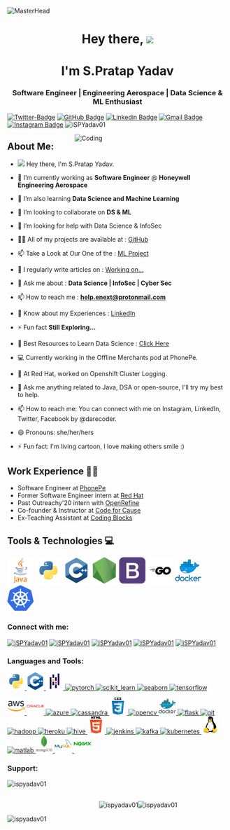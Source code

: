![MasterHead](https://connect-assets.prosple.com/cdn/ff/qfmywmPsyalNokaR8bDeiIt_-D89bEuUASiMJfffIAU/1586153400/public/2020-04/banner-honeywell-1786x642-2020.jpg)
<h1 align="center">Hey there, <img src="https://media.giphy.com/media/hvRJCLFzcasrR4ia7z/giphy.gif" width="25px"></h1>
<h1 align="center">I'm S.Pratap Yadav</h1>
<h3 align="center">Software Engineer | Engineering Aerospace | Data Science & ML Enthusiast</h3>

[![Twitter-Badge](https://img.shields.io/twitter/follow/iSPYadav01?style=social&link=https://www.twitter.com/iSPYadav01/)](https://www.twitter.com/iSPYadav01/)
[![GitHub Badge](https://img.shields.io/badge/-iSPYadav01-blue?style=flat-square&logo=GitHub&logoColor=white&link=https://www.github.com/iSPYadav01/)](https://www.github.com/iSPYadav01/)
[![Linkedin Badge](https://img.shields.io/badge/-iSPYadav01-blue?style=flat-square&logo=Linkedin&logoColor=white&link=https://www.linkedin.com/in/iSPYadav01/)](https://www.linkedin.com/in/iSPYadav01/)
[![Gmail Badge](https://img.shields.io/badge/-help.enext@protonmail.com-c14438?style=flat-square&logo=Protonmail&logoColor=white&link=mailto:help.enext@protonmail.com)](mailto:help.enext@protonmail.com)
[![Instagram Badge](https://img.shields.io/badge/-iSPYadav01-purple?style=flat-square&logo=instagram&logoColor=white&link=https://instagram.com/iSPYadav01/)](https://instagram.com/iSPYadav01)
<img src="https://komarev.com/ghpvc/?username=iSPYadav01" alt="iSPYadav01"/>

<!--
[![Instagram Badge](https://img.shields.io/badge/-darecoder-purple?style=flat-square&logo=instagram&logoColor=white&link=https://instagram.com/darecoder/)](https://instagram.com/darecoder)
[![Medium Badge](https://img.shields.io/badge/-@darecoder-03a57a?style=flat-square&labelColor=000000&logo=Medium&link=https://medium.com/@darecoder/)](https://medium.com/@darecoder)
-->

<img align="right" alt="Coding" width="350" src="https://intellipaat.com/mediaFiles/2015/11/e42cce_756b090fe40548eda9148fd5599980bb_mv2.gif">

<!--
<p align="left"> <img src="https://komarev.com/ghpvc/?username=ispyadav01&label=Profile%20views&color=0e75b6&style=flat" alt="iSPYadav01" /> </p>
<p align="left"> <a href="https://github.com/ryo-ma/github-profile-trophy"><img src="https://github-profile-trophy.vercel.app/?username=ispyadav01" alt="iSPYadav01" /></a> </p> 
<p align="left"> <a href="https://twitter.com/iSPYadav01" target="blank"><img src="https://img.shields.io/twitter/follow/iSPYadav01?logo=twitter&style=for-the-badge" alt="iSPYadav01" /></a> </p>
-->
## About Me:
- <img src="https://media.giphy.com/media/hvRJCLFzcasrR4ia7z/giphy.gif" width="25px"> Hey there, I'm S.Pratap Yadav. 
- 🔭 I’m currently working as **Software Engineer** @ **Honeywell Engineering Aerospace**
- 🌱 I’m also learning **Data Science and Machine Learning**
- 👯 I’m looking to collaborate on **DS & ML**
- 🤝 I’m looking for help with Data Science & InfoSec
- 👨‍💻 All of my projects are available at : [GitHub](https://github.com/iSPYadav01?tab=repositories)
- 📫 Take a Look at Our One of the : [ML Project](https://vehiclepricepredictor01.herokuapp.com/)
- 📝 I regularly write articles on : [Working on...](https://medium.com/)
- 💬 Ask me about : **Data Science | InfoSec | Cyber Sec**
- 📫 How to reach me : **help.enext@protonmail.com**
- 📄 Know about my Experiences : [LinkedIn](https://www.linkedin.com/in/surendra-pratap-yadav-13456895)
- ⚡ Fun fact **Still Exploring...**
- 📄 Best Resources to Learn Data Science : [Click Here](https://github.com/iSPYadav01/Resources-to-Learn-Data-Science)

- 💻 Currently working in the Offline Merchants pod at PhonePe.
- 🔭 At Red Hat, worked on Openshift Cluster Logging.
- 💬 Ask me anything related to Java, DSA or open-source, I'll try my best to help.
- 📫 How to reach me: You can connect with me on Instagram, LinkedIn, Twitter, Facebook by @darecoder.
- 😄 Pronouns: she/her/hers
- ⚡ Fun fact: I'm living cartoon, I love making others smile :)

## Work Experience :woman_technologist:

* Software Engineer at [PhonePe](https://www.phonepe.com/)
* Former Software Engineer intern at [Red Hat](https://www.redhat.com/en)
* Past Outreachy'20 intern with [OpenRefine](https://openrefine.org/)
* Co-founder & Instructor at [Code for Cause](https://www.youtube.com/channel/codeforcause)
* Ex-Teaching Assistant at [Coding Blocks](https://www.codingblocks.com)


## Tools & Technologies :computer:

<code><img height="60" src="https://raw.githubusercontent.com/github/explore/80688e429a7d4ef2fca1e82350fe8e3517d3494d/topics/java/java.png"></code>
<code><img height="60" src="https://raw.githubusercontent.com/github/explore/80688e429a7d4ef2fca1e82350fe8e3517d3494d/topics/python/python.png"></code>
<code><img height="60" src="https://raw.githubusercontent.com/github/explore/80688e429a7d4ef2fca1e82350fe8e3517d3494d/topics/cpp/cpp.png"></code>
<code><img height="60" src="https://raw.githubusercontent.com/github/explore/80688e429a7d4ef2fca1e82350fe8e3517d3494d/topics/nodejs/nodejs.png"></code>
<code><img height="60" src="https://raw.githubusercontent.com/github/explore/80688e429a7d4ef2fca1e82350fe8e3517d3494d/topics/bootstrap/bootstrap.png"></code>
<code><img height="60" src="https://raw.githubusercontent.com/github/explore/80688e429a7d4ef2fca1e82350fe8e3517d3494d/topics/go/go.png"></code>
<code><img height="60" src="https://raw.githubusercontent.com/github/explore/80688e429a7d4ef2fca1e82350fe8e3517d3494d/topics/docker/docker.png"></code>
<code><img height="60" src="https://raw.githubusercontent.com/github/explore/80688e429a7d4ef2fca1e82350fe8e3517d3494d/topics/kubernetes/kubernetes.png"></code>



<h3 align="left">Connect with me:</h3>
<p align="left">
<a href="https://www.linkedin.com/in/iSPYadav01" target="blank"><img align="center" src="https://raw.githubusercontent.com/rahuldkjain/github-profile-readme-generator/master/src/images/icons/Social/linked-in-alt.svg" alt="iSPYadav01" height="30" width="40" /></a>
<a href="https://kaggle.com/iSPYadav01" target="blank"><img align="center" src="https://raw.githubusercontent.com/rahuldkjain/github-profile-readme-generator/master/src/images/icons/Social/kaggle.svg" alt="iSPYadav01" height="30" width="40" /></a>
<a href="https://twitter.com/iSPYadav01" target="blank"><img align="center" src="https://raw.githubusercontent.com/rahuldkjain/github-profile-readme-generator/master/src/images/icons/Social/twitter.svg" alt="iSPYadav01" height="30" width="40" /></a>
<a href="https://www.youtube.com/c/eNext Technology](https://www.youtube.com/channel/UCrWnI0cobDxrE9SjZTPPAxw" target="blank"><img align="center" src="https://raw.githubusercontent.com/rahuldkjain/github-profile-readme-generator/master/src/images/icons/Social/youtube.svg" alt="iSPYadav01" height="30" width="40" /></a>
<a href="https://stackoverflow.com/users/ispyadav01" target="blank"><img align="center" src="https://raw.githubusercontent.com/rahuldkjain/github-profile-readme-generator/master/src/images/icons/Social/stack-overflow.svg" alt="iSPYadav01" height="30" width="40" /></a>
  <!--
<a href="https://instagram.com/ispyadav01" target="blank"><img align="center" src="https://raw.githubusercontent.com/rahuldkjain/github-profile-readme-generator/master/src/images/icons/Social/instagram.svg" alt="iSPYadav01" height="30" width="40" /></a>
<a href="https://www.hackerrank.com/ispyadav01" target="blank"><img align="center" src="https://raw.githubusercontent.com/rahuldkjain/github-profile-readme-generator/master/src/images/icons/Social/hackerrank.svg" alt="iSPYadav01" height="30" width="40" /></a>
<a href="https://www.hackerearth.com/ispyadav01" target="blank"><img align="center" src="https://raw.githubusercontent.com/rahuldkjain/github-profile-readme-generator/master/src/images/icons/Social/hackerearth.svg" alt="iSPYadav01" height="30" width="40" /></a>
<a href="https://auth.geeksforgeeks.org/user/ispyadav01" target="blank"><img align="center" src="https://raw.githubusercontent.com/rahuldkjain/github-profile-readme-generator/master/src/images/icons/Social/geeks-for-geeks.svg" alt="iSPYadav01" height="30" width="40" /></a>
</p>
-->
  
<h3 align="left">Languages and Tools:</h3>

<a href="https://www.python.org" target="_blank" rel="noreferrer"> <img src="https://raw.githubusercontent.com/devicons/devicon/master/icons/python/python-original.svg" alt="python" width="40" height="40"/> </a> 
<a href="https://www.w3schools.com/cpp/" target="_blank" rel="noreferrer"> <img src="https://raw.githubusercontent.com/devicons/devicon/master/icons/cplusplus/cplusplus-original.svg" alt="cplusplus" width="40" height="40"/> </a>
</a> <a href="https://pandas.pydata.org/" target="_blank" rel="noreferrer"> <img src="https://raw.githubusercontent.com/devicons/devicon/2ae2a900d2f041da66e950e4d48052658d850630/icons/pandas/pandas-original.svg" alt="pandas" width="40" height="40"/> </a> 
<a href="https://pytorch.org/" target="_blank" rel="noreferrer"> <img src="https://www.vectorlogo.zone/logos/pytorch/pytorch-icon.svg" alt="pytorch" width="40" height="40"/> </a> <a href="https://scikit-learn.org/" target="_blank" rel="noreferrer"> <img src="https://upload.wikimedia.org/wikipedia/commons/0/05/Scikit_learn_logo_small.svg" alt="scikit_learn" width="40" height="40"/> </a> 
<a href="https://seaborn.pydata.org/" target="_blank" rel="noreferrer"> <img src="https://seaborn.pydata.org/_images/logo-mark-lightbg.svg" alt="seaborn" width="40" height="40"/> </a> <a href="https://www.tensorflow.org" target="_blank" rel="noreferrer"> <img src="https://www.vectorlogo.zone/logos/tensorflow/tensorflow-icon.svg" alt="tensorflow" width="40" height="40"/> </a> </p> <p align="left"> 
<a href="https://aws.amazon.com" target="_blank" rel="noreferrer"> <img src="https://raw.githubusercontent.com/devicons/devicon/master/icons/amazonwebservices/amazonwebservices-original-wordmark.svg" alt="aws" width="40" height="40"/> 
<a href="https://www.oracle.com/" target="_blank" rel="noreferrer"> <img src="https://raw.githubusercontent.com/devicons/devicon/master/icons/oracle/oracle-original.svg" alt="oracle" width="40" height="40"/> </a> 
<a href="https://azure.microsoft.com/en-in/" target="_blank" rel="noreferrer"> <img src="https://www.vectorlogo.zone/logos/microsoft_azure/microsoft_azure-icon.svg" alt="azure" width="40" height="40"/> </a> 
<a href="https://cassandra.apache.org/" target="_blank" rel="noreferrer"> <img src="https://www.vectorlogo.zone/logos/apache_cassandra/apache_cassandra-icon.svg" alt="cassandra" width="40" height="40"/> </a> 
<a href="https://www.w3schools.com/css/" target="_blank" rel="noreferrer"> <img src="https://raw.githubusercontent.com/devicons/devicon/master/icons/css3/css3-original-wordmark.svg" alt="css3" width="40" height="40"/> </a> 
<a href="https://opencv.org/" target="_blank" rel="noreferrer"> <img src="https://www.vectorlogo.zone/logos/opencv/opencv-icon.svg" alt="opencv" width="40" height="40"/> </a> 
<a href="https://www.docker.com/" target="_blank" rel="noreferrer"> <img src="https://raw.githubusercontent.com/devicons/devicon/master/icons/docker/docker-original-wordmark.svg" alt="docker" width="40" height="40"/> </a> 
<a href="https://flask.palletsprojects.com/" target="_blank" rel="noreferrer"> <img src="https://www.vectorlogo.zone/logos/pocoo_flask/pocoo_flask-icon.svg" alt="flask" width="40" height="40"/> </a> 
<a href="https://git-scm.com/" target="_blank" rel="noreferrer"> <img src="https://www.vectorlogo.zone/logos/git-scm/git-scm-icon.svg" alt="git" width="40" height="40"/> </a> 
<a href="https://hadoop.apache.org/" target="_blank" rel="noreferrer"> <img src="https://www.vectorlogo.zone/logos/apache_hadoop/apache_hadoop-icon.svg" alt="hadoop" width="40" height="40"/> </a> 
<a href="https://heroku.com" target="_blank" rel="noreferrer"> <img src="https://www.vectorlogo.zone/logos/heroku/heroku-icon.svg" alt="heroku" width="40" height="40"/> </a> 
<a href="https://hive.apache.org/" target="_blank" rel="noreferrer"> <img src="https://www.vectorlogo.zone/logos/apache_hive/apache_hive-icon.svg" alt="hive" width="40" height="40"/> </a> 
<a href="https://www.w3.org/html/" target="_blank" rel="noreferrer"> <img src="https://raw.githubusercontent.com/devicons/devicon/master/icons/html5/html5-original-wordmark.svg" alt="html5" width="40" height="40"/> 
</a> <a href="https://www.jenkins.io" target="_blank" rel="noreferrer"> <img src="https://www.vectorlogo.zone/logos/jenkins/jenkins-icon.svg" alt="jenkins" width="40" height="40"/> </a> 
<a href="https://kafka.apache.org/" target="_blank" rel="noreferrer"> <img src="https://www.vectorlogo.zone/logos/apache_kafka/apache_kafka-icon.svg" alt="kafka" width="40" height="40"/> </a> 
<a href="https://kubernetes.io" target="_blank" rel="noreferrer"> <img src="https://www.vectorlogo.zone/logos/kubernetes/kubernetes-icon.svg" alt="kubernetes" width="40" height="40"/> </a> 
<a href="https://www.linux.org/" target="_blank" rel="noreferrer"> <img src="https://raw.githubusercontent.com/devicons/devicon/master/icons/linux/linux-original.svg" alt="linux" width="40" height="40"/> </a> 
<a href="https://www.mathworks.com/" target="_blank" rel="noreferrer"> <img src="https://upload.wikimedia.org/wikipedia/commons/2/21/Matlab_Logo.png" alt="matlab" width="40" height="40"/> </a> 
<a href="https://www.mongodb.com/" target="_blank" rel="noreferrer"> <img src="https://raw.githubusercontent.com/devicons/devicon/master/icons/mongodb/mongodb-original-wordmark.svg" alt="mongodb" width="40" height="40"/> </a> 
<a href="https://www.mysql.com/" target="_blank" rel="noreferrer"> <img src="https://raw.githubusercontent.com/devicons/devicon/master/icons/mysql/mysql-original-wordmark.svg" alt="mysql" width="40" height="40"/> </a> 
<a href="https://www.nginx.com" target="_blank" rel="noreferrer"> <img src="https://raw.githubusercontent.com/devicons/devicon/master/icons/nginx/nginx-original.svg" alt="nginx" width="40" height="40"/> </a> 

<h3 align="left">Support:</h3> 
<p><a href="https://www.buymeacoffee.com/ispyadav01"> <img align="left" src="https://cdn.buymeacoffee.com/buttons/v2/default-yellow.png" height="50" width="210" alt="ispyadav01" /></a></p><br><br> 
<p><img align="left" src="https://github-readme-stats.vercel.app/api/top-langs?username=ispyadav01&show_icons=true&locale=en&layout=compact" alt="ispyadav01" /></p>

<p>&nbsp;<img align="left" src="https://github-readme-stats.vercel.app/api?username=ispyadav01&show_icons=true&locale=en" alt="ispyadav01" /></p>
<p><img align="center" src="https://github-readme-streak-stats.herokuapp.com/?user=ispyadav01&" alt="ispyadav01" /></p>

  
